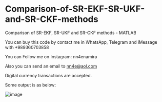 # Comparison-of-SR-EKF-SR-UKF-and-SR-CKF-methods
Comparison of SR-EKF, SR-UKF and SR-CKF methods - MATLAB

You can buy this code by contact me in WhatsApp, Telegram and iMessage with +989360703858

You can Follow me on Instagram: nn4enamira

Also you can send an email to nn4e@aol.com

Digital currency transactions are accepted.

Some output is as below:

![image](https://github.com/user-attachments/assets/45ac4c81-6d79-4d6d-8fbd-92b33de06d2c)

